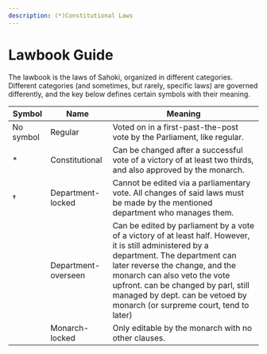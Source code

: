 ```yaml
---
description: (*)Constitutional Laws
---
```


# Lawbook Guide

The lawbook is the laws of Sahoki, organized in different categories. Different categories (and sometimes, but rarely, specific laws) are governed differently, and the key below defines certain symbols with their meaning.



| Symbol    | Name                | Meaning                                                                                                                                                                                                                                                                                                                         |
| --------- | ------------------- | ------------------------------------------------------------------------------------------------------------------------------------------------------------------------------------------------------------------------------------------------------------------------------------------------------------------------------- |
| No symbol | Regular             | Voted on in a first-past-the-post vote by the Parliament, like regular.                                                                                                                                                                                                                                                         |
| \*        | Constitutional      | Can be changed after a successful vote of a victory of at least two thirds, and also approved by the monarch.                                                                                                                                                                                                                   |
| †         | Department-locked   | Cannot be edited via a parliamentary vote. All changes of said laws must be made by the mentioned department who manages them.                                                                                                                                                                                                  |
|           | Department-overseen | Can be edited by parliament by a vote of a victory of at least half. However, it is still administered by a department. The department can later reverse the change, and the monarch can also veto the vote upfront. can be changed by parl, still managed by dept. can be vetoed by monarch (or surpreme court, tend to later) |
|           | Monarch-locked      | Only editable by the monarch with no other clauses.                                                                                                                                                                                                                                                                             |
